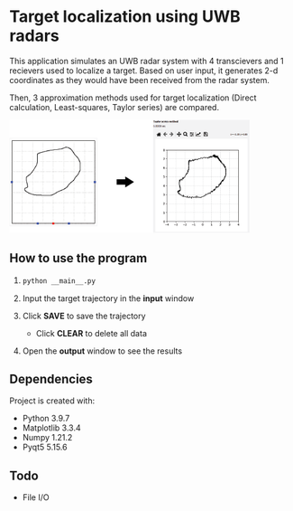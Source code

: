 # Target localization using UWB radars

This application simulates an UWB radar system with 4 transcievers and 1 recievers used to localize a target. Based on user input, it generates 2-d coordinates as they would have been received from the radar system.

Then, 3 approximation methods used for target localization (Direct calculation, Least-squares, Taylor series) are compared.

![Screenshot](/assets/readme-img.png)

## How to use the program

1. ```bash
   python __main__.py
   ```

2. Input the target trajectory in the **input** window

3. Click **SAVE** to save the trajectory

   - Click **CLEAR** to delete all data

4. Open the **output** window to see the results

## Dependencies

Project is created with:

- Python 3.9.7
- Matplotlib 3.3.4
- Numpy 1.21.2
- Pyqt5 5.15.6

## Todo

- File I/O

